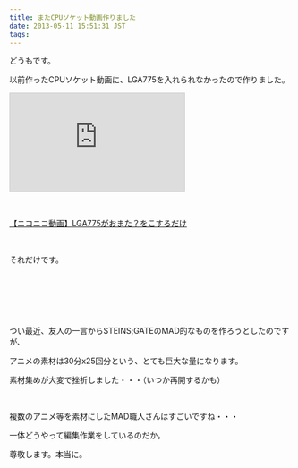 ```yaml
---
title: またCPUソケット動画作りました
date: 2013-05-11 15:51:31 JST
tags:
---
```

<p>どうもです。</p>
<p>以前作ったCPUソケット動画に、LGA775を入れられなかったので作りました。</p>
<iframe width="312" height="176" src="http://ext.nicovideo.jp/thumb/sm20834632" scrolling="no" style="border:solid 1px #CCC;" frameborder="0"><a href="http://www.nicovideo.jp/watch/sm20834632">【ニコニコ動画】LGA775がおまた？をこするだけ</a></iframe>
<p>&nbsp;</p>
<script type="text/javascript" src="http://ext.nicovideo.jp/thumb_watch/sm20834632?w=490&h=307"></script><noscript><a href="http://www.nicovideo.jp/watch/sm20834632">【ニコニコ動画】LGA775がおまた？をこするだけ</a></noscript>
<p>&nbsp;</p>
<p>それだけです。</p>
<p>&nbsp;</p>
<p>&nbsp;</p>
<p>&nbsp;</p>
<p>つい最近、友人の一言からSTEINS;GATEのMAD的なものを作ろうとしたのですが、</p>
<p>アニメの素材は30分x25回分という、とても巨大な量になります。</p>
<p>素材集めが大変で挫折しました・・・（いつか再開するかも）</p>
<p>&nbsp;</p>
<p>複数のアニメ等を素材にしたMAD職人さんはすごいですね・・・</p>
<p>一体どうやって編集作業をしているのだか。</p>
<p>尊敬します。本当に。</p>
